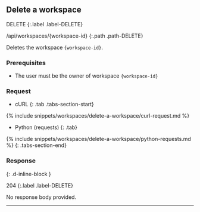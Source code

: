 ## Delete a workspace

DELETE
{:.label .label-DELETE}

/api/workspaces/{workspace-id}
{:.path .path-DELETE}

Deletes the workspace `{workspace-id}`.

### Prerequisites

- The user must be the owner of workspace `{workspace-id}`

### Request

- cURL
{: .tab .tabs-section-start}

{% include snippets/workspaces/delete-a-workspace/curl-request.md %}

- Python (requests)
{: .tab}

{% include snippets/workspaces/delete-a-workspace/python-requests.md %}
{: .tabs-section-end}

### Response
{: .d-inline-block }

204
{:.label .label-DELETE}

No response body provided.

---
